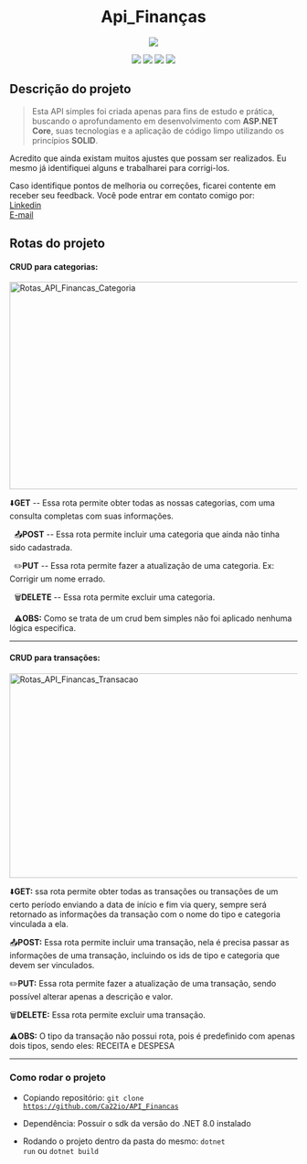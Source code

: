 <h1 align="center"><b>Api_Finanças</b></h1>

<p align="center">
<img loading="lazy" src="http://img.shields.io/static/v1?label=STATUS&message=EM%20DESENVOLVIMENTO&color=GREEN&style=for-the-badge"/>
</p>
<p align="center">
  <img src="https://img.shields.io/badge/.NET-8.0-green"/>
  <img src="https://img.shields.io/badge/ASP.NET-Framework-blue"/>
  <img src="https://img.shields.io/badge/Entity-Framework-blue"/>
  <img src="https://img.shields.io/badge/SqLite-SQL-blue"/>
</p>

<h2>Descrição do projeto</h2>

> Esta API simples foi criada apenas para fins de estudo e prática, buscando o aprofundamento em desenvolvimento com **ASP.NET Core**, suas tecnologias e a aplicação de código limpo utilizando os princípios **SOLID**.

Acredito que ainda existam muitos ajustes que possam ser realizados. Eu mesmo já identifiquei alguns e trabalharei para corrigi-los.

Caso identifique pontos de melhoria ou correções, ficarei contente em receber seu feedback. Você pode entrar em contato comigo por:<br>
  <a href="https://www.linkedin.com/in/cassio-bindaco" target="_blank" rel="noopener noreferrer">Linkedin</a> <br>
  <a href="mailto:bindaco77@gmail.com?subject=FeedBack%20de%20OAPI_Finanças" target="_blank" rel="noopener noreferrer">E-mail</a>

<h2>Rotas do projeto</h2>

<h4>CRUD para categorias:</h4>

<img width="1838" height="363" alt="Rotas_API_Financas_Categoria" src="https://github.com/user-attachments/assets/e6b2f303-8695-45e4-9078-8291068e423a" />

  ⬇️**GET** -- Essa rota permite obter todas as nossas categorias, com uma consulta completas com suas informações.

  📤**POST** -- Essa rota permite incluir uma categoria que ainda não tinha sido cadastrada.

  ✏️**PUT** -- Essa rota permite fazer a atualização de uma categoria. Ex: Corrigir um nome errado.

  🗑️**DELETE** -- Essa rota permite excluir uma categoria.

  ⚠️**OBS:** Como se trata de um crud bem simples não foi aplicado nenhuma lógica especifica.
  
<hr>

<h4>CRUD para transações:</h4>
<img width="1838" height="358" alt="Rotas_API_Financas_Transacao" src="https://github.com/user-attachments/assets/fb55e610-83ec-4788-8cc2-f3e80e34d8d5" />

⬇️**GET:** ssa rota permite obter todas as transações ou transações de um certo período enviando a data de início e fim via query, sempre será retornado as informações
da transação com o nome do tipo e categoria vinculada a ela.

📤**POST:** Essa rota permite incluir uma transação, nela é precisa passar as informações de uma transação, incluindo os ids de tipo e categoria que devem ser vinculados.

✏️**PUT:** Essa rota permite fazer a atualização de uma transação, sendo possível alterar apenas a descrição e valor.

🗑️**DELETE:** Essa rota permite excluir uma transação.

⚠️**OBS:** O tipo da transação não possui rota, pois é predefinido com apenas dois tipos, sendo eles: RECEITA e DESPESA

<hr>

<h3>Como rodar o projeto</h3>

- Copiando repositório:
  <code>git clone https://github.com/Ca22io/API_Financas</code>
  
- Dependência:
  Possuir o sdk da versão do .NET 8.0 instalado
  
- Rodando o projeto dentro da pasta do mesmo:
  <code>dotnet run</code> ou <code>dotnet build</code>
